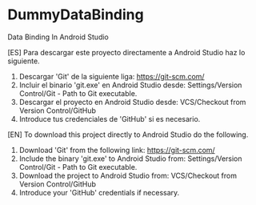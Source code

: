 # DummyDataBinding

Data Binding In Android Studio

[ES] Para descargar este proyecto directamente a Android Studio haz lo siguiente.

1. Descargar 'Git' de la siguiente liga: https://git-scm.com/
2. Incluir el binario 'git.exe' en Android Studio desde: Settings/Version Control/Git - Path to Git executable.
3. Descargar el proyecto en Android Studio desde: VCS/Checkout from Version Control/GitHub
4. Introduce tus credenciales de 'GitHub' si es necesario.

[EN] To download this project directly to Android Studio do the following.

1. Download 'Git' from the following link: https://git-scm.com/
2. Include the binary 'git.exe' to Android Studio from: Settings/Version Control/Git - Path to Git executable.
3. Download the project to Android Studio from: VCS/Checkout from Version Control/GitHub
4. Introduce your 'GitHub' credentials if necessary.
